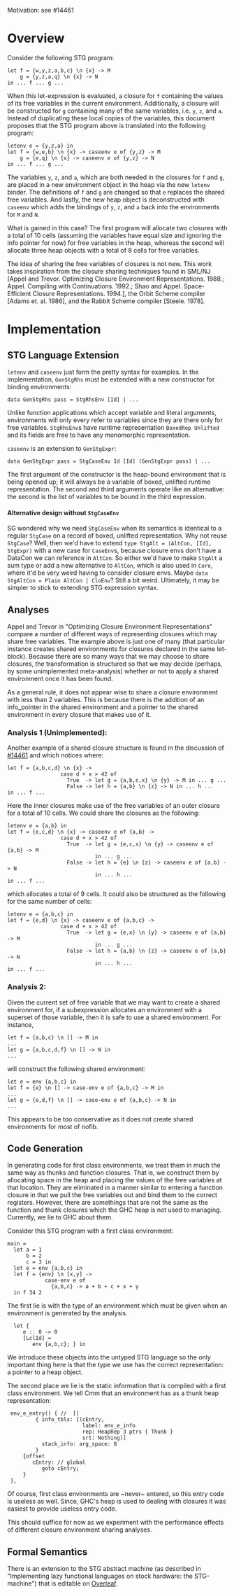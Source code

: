 Motivation: see #14461

# Overview

Consider the following STG program:
```
let f = {w,y,z,a,b,c} \n {x} -> M
    g = {y,z,a,q} \n {x} -> N
in ... f ... g ...
```
When this let-expression is evaluated, a closure for `f` containing the values
of its free variables in the current environment. Additionally, a closure will be
constructed for `g` containing many of the same variables, i.e. `y`, `z`, and `a`. Instead of duplicating these local 
copies of the variables, this document proposes that the STG program above is
translated into the following program:
```
letenv e = {y,z,a} in
let f = {w,e,b} \n {x} -> caseenv e of {y,z} -> M
    g = {e,q} \n {x} -> caseenv e of {y,z} -> N
in ... f ... g ...
```
The variables `y`, `z`, and `a`, which are both needed in the closures for `f` and `g`, are placed in a new environment object in the heap via the new `letenv` binder. The definitions of `f` and `g` are changed so that `e` replaces the shared free variables. And lastly, the new heap object is deconstructed with `caseenv` which adds the bindings of `y`, `z`, and `a` back into the environments for `M` and `N`.

What is gained in this case? The first program will allocate two closures with a total of 10 cells (assuming the variables have equal size and ignoring the info pointer for now) for free variables in the heap, whereas the second will allocate three heap objects with a total of 8 cells for free variables.

The idea of sharing the free variables of closures is not new. This work takes inspiration from the closure sharing techniques found in SML/NJ [Appel and Trevor. Optimizing Closure Environment Representations. 1988.; Appel. Compiling with Continuations. 1992.; Shao and Appel. Space-Efficient Closure Representations. 1994.], the Orbit Scheme compiler [Adams et. al. 1986], and the Rabbit Scheme compiler [Steele. 1978].

# Implementation

## STG Language Extension

`letenv` and `caseenv` just form the pretty syntax for examples. In the implementation, `GenStgRhs` must be extended with a new constructor for binding environments:
```
data GenStgRhs pass = StgRhsEnv [Id] | ...
```
Unlike function applications which accept variable and literal arguments, environments will only every refer to variables since they are there only for free variables. `StgRhsEnv`s have runtime representation `BoxedRep Unlifted` and its fields are free to have any monomorphic representation.

`caseenv` is an extension to `GenStgExpr`:
```
data GenStgExpr pass = StgCaseEnv Id [Id] (GenStgExpr pass) | ...
```
The first argument of the constructor is the heap-bound environment that is being opened up; it will always be a variable of boxed, unlifted runtime representation. The second and third arguments operate like an alternative: the second is the list of variables to be bound in the third expression.

#### Alternative design without `StgCaseEnv`

SG wondered why we need `StgCaseEnv` when its semantics is identical to a regular `StgCase` on a record of boxed, unlifted representation. Why not reuse `StgCase`? Well, then we'd have to extend `type StgAlt = (AltCon, [Id], StgExpr)` with a new case for `CaseEnv`s, because closure envs don't have a DataCon we can reference in `AltCon`. So either we'd have to make `StgAlt` a sum type or add a new alternative to `AltCon`, which is also used in `Core`, where it'd be very weird having to consider closure envs. Maybe `data StgAltCon = Plain AltCon | CloEnv`? Still a bit weird. Ultimately, it may be simpler to stick to extending STG expression syntax.

## Analyses

Appel and Trevor in "Optimizing Closure Environment Representations" compare a number of different ways of representing closures which may share free variables. The example above is just one of many (that particular instance creates shared environments for closures declared in the same let-block). Because there are so many ways that we may choose to share closures, the transformation is structured so that we may decide (perhaps, by some unimplemented meta-analysis) whether or not to apply a shared environment once it has been found.

As a general rule, it does not appear wise to share a closure environment with less than 2 variables. This is because there is the addition of an info_pointer in the shared environment and a pointer to the shared environment in every closure that makes use of it.

### Analysis 1 (Unimplemented):

Another example of a shared closure structure is found in the discussion of [#14461](https://gitlab.haskell.org/ghc/ghc/-/issues/14461) and which notices where:
```
let f = {a,b,c,d} \n {x} ->
                 case d + x > 42 of
                   True  -> let g = {a,b,c,x} \n {y} -> M in ... g ...
                   False -> let h = {a,b} \n {z} -> N in ... h ...
in ... f ...
```
Here the inner closures make use of the free variables of an outer closure for a total of 10 cells. We could share the closures as the following:
```
letenv e = {a,b} in
let f = {e,c,d} \n {x} -> caseenv e of {a,b} ->
                 case d + x > 42 of
                   True  -> let g = {e,c,x} \n {y} -> caseenv e of {a,b} -> M
                            in ... g ...
                   False -> let h = {e} \n {z} -> caseenv e of {a,b} -> N
                            in ... h ...
in ... f ...
```
which allocates a total of 9 cells. It could also be structured as the following for the same number of cells:
```
letenv e = {a,b,c} in
let f = {e,d} \n {x} -> caseenv e of {a,b,c} ->
                 case d + x > 42 of
                   True  -> let g = {e,x} \n {y} -> caseenv e of {a,b} -> M
                            in ... g ...
                   False -> let h = {a,b} \n {z} -> caseenv e of {a,b} -> N
                            in ... h ...
in ... f ...
```

### Analysis 2:

Given the current set of free variable that we may want to create a shared environment for, if a subexpression allocates an environment with a superset of those variable, then it is safe to use a shared environment. For instance,
```
let f = {a,b,c} \n [] -> M in
...
let g = {a,b,c,d,f} \n [] -> N in
...
```
will construct the following shared environment:
```
let e = env {a,b,c} in
let f = {e} \n [] -> case-env e of {a,b,c} -> M in
...
let g = {e,d,f} \n [] -> case-env e of {a,b,c} -> N in
...
```

This appears to be too conservative as it does not create shared environments for most of nofib.


## Code Generation

In generating code for first class environments, we treat them in much the same
way as thunks and function closures. That is, we construct them by allocating
space in the heap and placing the values of the free variables at that
location. They are eliminated in a manner similar to entering a function closure
in that we pull the free variables out and bind them to the correct
registers. However, there are somethings that are not the same as the function
and thunk closures which the GHC heap is not used to managing. Currently, we lie
to GHC about them.

Consider this STG program with a first class environment:

```
main =
  let a = 1
      b = 2
      c = 3 in
  let e = env {a,b,c} in
  let f = {env} \n [x,y] ->
            case-env e of
              {a,b,c} -> a + b + c + x + y
  in f 34 2
```

The first lie is with the type of an environment which must be given when an
environment is generated by the analysis.

```
  let {
     e :: 0 -> 0
     [LclId] =
        env {a,b,c}; } in
```

We introduce these objects into the untyped STG language so the only important
thing here is that the type we use has the correct representation: a pointer to
a heap object.

The second place we lie is the static information that is compiled with a first
class environment. We tell Cmm that an environment has as a thunk heap
representation:

```
 env_e_entry() { //  []
         { info_tbls: [(cEntry,
                        label: env_e_info
                        rep: HeapRep 3 ptrs { Thunk }
                        srt: Nothing)]
           stack_info: arg_space: 8
         }
     {offset
        cEntry: // global
           goto cEntry;
     }
 },
```

Of course, first class environments are ~never~ entered, so this entry code is
useless as well. Since, GHC's heap is used to dealing with closures it was
easiest to provide useless entry code.

This should suffice for now as we experiment with the performance effects of
different closure environment sharing analyses.


## Formal Semantics

There is an extension to the STG abstract machine (as described in "Implementing lazy functional languages on stock hardware: the STG-machine") that is editable on [Overleaf](https://www.overleaf.com/2445276151rfsrtkwwhmgb).